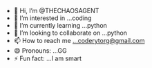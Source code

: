 - 👋 Hi, I’m @THECHAOSAGENT
- 👀 I’m interested in ...coding
- 🌱 I’m currently learning ...python
- 💞️ I’m looking to collaborate on ...python
- 📫 How to reach me ...coderytorg@gmail.com
- 😄 Pronouns: ...GG
- ⚡ Fun fact: ...I am smart


<!---
THECHAOSAGENT/THECHAOSAGENT is a ✨ special ✨ repository because its `README.md` (this file) appears on your GitHub profile.
You can click the Preview link to take a look at your changes.
--->
